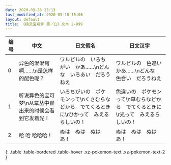 ```yaml
---
date: 2020-03-26 23:13
last_modified_at: 2020-05-10 15:06
layout: default
title: 《精灵宝可梦 黑／白》文本 2-099
---
```

| 编号 | 中文 | 日文假名 | 日文汉字 |
| ---- | ---- | ---- | --- |
| 0 | 异色的混混鳄啊……\n是怎样的配色呢？ | ワルビルの　いろちがい　かあ……\nどんな　いろあい　だろうねえ | ワルビルの　色違い　かあ……\nどんな　色合い　だろうねえ |
| 1 | 听说异色的宝可梦\n从草丛中冒出来的时候会看到它发着光！ | いろちがいの　ポケモンって\nくさむらなどから　でてくるときに\rひかって　みえるらしいの！ | 色違いの　ポケモンって\n草むらなどから　でてくるときに\r光って　みえるらしいの！ |
| 2 | 哈 哈 哈哈哈！ | ぬは　ぬは　ぬはあ！ | ぬは　ぬは　ぬはあ！ |
{: .table .table-bordered .table-hover .xz-pokemon-text .xz-pokemon-text-2 }